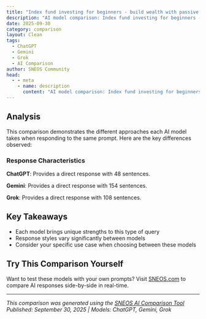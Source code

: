 ```yaml
---
title: "Index fund investing for beginners - build wealth with passive investing"
description: "AI model comparison: Index fund investing for beginners - build wealth with passive investing..."
date: 2025-09-30
category: comparison
layout: Clean
tags:
  - ChatGPT
  - Gemini
  - Grok
  - AI Comparison
author: SNEOS Community
head:
  - - meta
    - name: description
      content: "AI model comparison: Index fund investing for beginners - build wealth with passive investing..."
---
```


<ChatComparison
  title="Index fund investing for beginners - build wealth with passive investing"
  prompt="Index fund investing for beginners - build wealth with passive investing"
  :responses='{
    "ChatGPT": "Sure! Here\u2019s a beginner-friendly guide on index fund investing and how to build wealth through passive investing:\n\n---\n\n## Index Fund Investing for Beginners: Build Wealth with Passive Investing\n\n### What is an Index Fund?\n\nAn **index fund** is a type of mutual fund or exchange-traded fund (ETF) designed to replicate the performance of a specific market index, such as the S\u0026P 500, Dow Jones Industrial Average, or NASDAQ-100. Instead of trying to outperform the market, index funds aim to match the market\u0027s returns by holding the same stocks in similar proportions.\n\n### Why Choose Index Funds?\n\n- **Diversification:** Index funds offer exposure to a wide variety of stocks or bonds, reducing the risk associated with individual investments.\n- **Low Cost:** Index funds typically have lower fees compared to actively managed funds because they simply track an index rather than relying on active stock picking.\n- **Simplicity:** They are easy to understand and require minimal management or expertise.\n- **Consistent Performance:** Historically, index funds tend to perform well over the long term, often outperforming actively managed funds after fees.\n\n### Getting Started with Index Fund Investing\n\n1. **Set Your Investment Goals**\n   - Determine your financial goals (e.g., retirement, buying a home, education).\n   - Decide your investment horizon (how long you can keep money invested).\n   - Assess your risk tolerance.\n\n2. **Choose the Right Index Fund**\n   - **Stock index funds:** Invest in equities, good for long-term growth (e.g., S\u0026P 500 index funds).\n   - **Bond index funds:** Invest in bonds, suitable for income and lower risk.\n   - Consider funds that match your risk tolerance and investment objectives.\n   - Look at fund expense ratios (choose low fees).\n   - Check the fund\u2019s track record and size.\n\n3. **Open an Investment Account**\n   - Use brokerage accounts, retirement accounts (like IRAs, 401(k)s), or robo-advisors.\n   - Many brokers offer commission-free trades for index ETFs.\n\n4. **Invest Regularly (Dollar-Cost Averaging)**\n   - Invest a fixed amount periodically (monthly or quarterly).\n   - This strategy reduces the impact of market volatility and lowers the average cost per share.\n\n5. **Reinvest Dividends**\n   - Most index funds pay dividends which can be reinvested to buy more shares, compounding your growth.\n\n6. **Stay the Course**\n   - Avoid trying to time the market.\n   - Keep your investments consistent.\n   - Review your portfolio periodically and rebalance if necessary.\n\n### Benefits of Passive Investing\n\n- Requires less time and effort than active investing.\n- Minimizes emotional decision-making.\n- Historical data shows passive investing can outperform active management over the long term.\n- Helps build wealth steadily through market growth.\n\n### Example: Investing in an S\u0026P 500 Index Fund\n\n- The S\u0026P 500 tracks 500 of the largest US companies.\n- Investing in an S\u0026P 500 index fund gives you exposure to large-cap US stocks.\n- Over decades, the S\u0026P 500 has averaged roughly 7-10% annual returns (after inflation).\n\n### Key Tips for Beginners\n\n- Start early \u2013 time in the market beats timing the market.\n- Keep costs low \u2013 fees can significantly impact long-term returns.\n- Diversify across asset classes if possible.\n- Have patience and focus on long-term growth.\n- Consult with a financial advisor if unsure.\n\n---\n\nIf you want, I can help you find specific index funds or set up an investment plan tailored to your needs!",
    "Gemini": "Okay, let\u0027s break down index fund investing for beginners and how you can use it to build wealth through passive investing.\n\n**What is Index Fund Investing?**\n\nAt its core, index fund investing is a strategy where you invest in a fund that **tracks a specific market index**.  Think of an index like a basket that holds a pre-determined group of stocks or bonds. Common examples of market indexes include:\n\n*   **S\u0026P 500:** Tracks the 500 largest publicly traded companies in the U.S.\n*   **Nasdaq 100:** Tracks the 100 largest non-financial companies listed on the Nasdaq stock exchange.\n*   **Dow Jones Industrial Average (DJIA):** Tracks 30 large, publicly owned companies based in the United States.\n*   **Total Stock Market Index:**  Tracks nearly all publicly traded stocks in a specific market (e.g., the U.S.).\n\nAn **index fund** aims to mirror the performance of its target index. So, if the S\u0026P 500 goes up by 10%, the S\u0026P 500 index fund should also go up by roughly 10% (minus small fees).\n\n**Key Benefits of Index Fund Investing:**\n\n*   **Diversification:**  One of the biggest advantages!  Instead of betting on just a few individual stocks, you\u0027re instantly invested in a broad range of companies (hundreds or even thousands).  This reduces your risk since the performance of one company won\u0027t significantly impact your overall portfolio.\n*   **Low Costs:** Index funds are passively managed, meaning there\u0027s no team of analysts trying to pick the best stocks. This keeps costs very low, typically with expense ratios (annual fees) below 0.20% and sometimes even lower than 0.05%.  Lower fees mean more of your returns stay in your pocket.\n*   **Simplicity:** You don\u0027t need to be a market expert or spend hours researching individual companies. You\u0027re essentially buying the entire market.\n*   **Tax Efficiency:** Index funds generally have lower turnover (fewer stocks bought and sold) compared to actively managed funds. This results in fewer taxable events (capital gains), which can save you money on taxes.\n*   **Long-Term Growth Potential:** Historically, the stock market has provided strong long-term returns.  Index funds allow you to capture these returns without the risks and higher costs associated with actively managed funds.\n\n**Why is it called \u0022Passive Investing\u0022?**\n\nIndex fund investing is considered **passive investing** because you\u0027re not actively trying to \u0022beat the market.\u0022  Instead, you\u0027re aiming to match the market\u0027s performance.  This requires minimal ongoing effort beyond initial setup and occasional rebalancing (more on that later).\n\n**How to Get Started with Index Fund Investing (Step-by-Step):**\n\n1.  **Open a Brokerage Account:**\n    *   You\u0027ll need a brokerage account to buy index funds. Popular options include:\n        *   **Vanguard:**  Known for its low-cost index funds and a favorite among many investors.\n        *   **Fidelity:** Offers a wide range of investment options and good research tools.\n        *   **Schwab:**  Another excellent choice with low costs and comprehensive services.\n        *   **Other online brokers:**  Consider brokers like Robinhood, SoFi, or Webull.  These are often app-based and may offer fractional shares (allowing you to buy a portion of a share), which can be helpful if you\u0027re starting with a small amount of money.  Be sure to research the fees and services carefully before choosing a broker.\n    *   When opening an account, you\u0027ll typically need your Social Security number, date of birth, and bank account information.\n\n2.  **Fund Your Account:**\n    *   Link your bank account to your brokerage account.\n    *   Decide how much you want to invest initially and set up regular contributions (e.g., monthly, bi-weekly).  Even small amounts can add up over time thanks to the power of compounding.\n\n3.  **Choose Your Index Funds:**\n    *   This is a crucial step.  Here are some common index fund categories to consider:\n        *   **Total Stock Market Index Fund (U.S.):** Provides broad exposure to the U.S. stock market. A good core holding.\n            *   *Example Funds:* Vanguard Total Stock Market Index Fund (VTSAX), Fidelity ZERO Total Market Index Fund (FZROX), Schwab Total Stock Market Index (SWTSX)\n        *   **S\u0026P 500 Index Fund:** Tracks the 500 largest U.S. companies. Another solid core holding.\n            *   *Example Funds:* Vanguard S\u0026P 500 ETF (VOO), SPDR S\u0026P 500 ETF Trust (SPY), iShares Core S\u0026P 500 ETF (IVV)\n        *   **International Stock Market Index Fund:** Invests in companies outside the U.S., providing geographic diversification.\n            *   *Example Funds:* Vanguard Total International Stock Index Fund (VTIAX), Schwab Total International Stock Index Fund (SWISX)\n        *   **Bond Index Fund:**  Invests in bonds, which are generally less volatile than stocks. Bonds can help balance your portfolio and reduce risk.\n            *   *Example Funds:* Vanguard Total Bond Market Index Fund (VBTLX), iShares Core U.S. Aggregate Bond ETF (AGG)\n    *   **ETFs vs. Mutual Funds:**\n        *   **ETFs (Exchange-Traded Funds):** Trade like stocks on an exchange. You can buy or sell them throughout the day.  Often have slightly lower expense ratios than mutual funds.\n        *   **Mutual Funds:** Bought and sold at the end of the trading day.  Typically have minimum investment amounts.\n    *   **Consider your Risk Tolerance:**  Your risk tolerance determines how much volatility you\u0027re comfortable with.\n        *   **Younger investors with a long time horizon:** Can generally tolerate more risk and allocate a larger percentage of their portfolio to stocks (e.g., 80-100%).\n        *   **Older investors closer to retirement:**  May prefer a more conservative approach with a higher allocation to bonds (e.g., 40-60% or higher).\n        *   **A general guideline:**  \u0022110 (or 120) minus your age\u0022 can be a starting point for the percentage of your portfolio allocated to stocks. For example, if you\u0027re 30 years old, you might consider 80-90% stocks and 10-20% bonds.\n    *   **Expense Ratios:**  Pay close attention to the expense ratios (annual fees) of the funds you choose.  Lower is generally better.\n\n4.  **Create Your Asset Allocation:**\n    *   **Asset allocation** is the process of deciding how to divide your portfolio among different asset classes (e.g., stocks, bonds, international stocks).\n    *   A simple starting portfolio might include:\n        *   70% U.S. Total Stock Market Index Fund\n        *   30% International Stock Market Index Fund\n        *   *Or:*\n        *   60% U.S. Total Stock Market Index Fund\n        *   20% International Stock Market Index Fund\n        *   20% Bond Index Fund\n    *   Choose an allocation that aligns with your risk tolerance, time horizon, and financial goals.\n\n5.  **Buy Your Index Funds:**\n    *   Log in to your brokerage account.\n    *   Find the index funds you\u0027ve chosen (using their ticker symbols).\n    *   Enter the amount you want to invest in each fund (either in dollars or number of shares).\n    *   Place your order!  For ETFs, you can use a \u0022market order\u0022 to buy at the current price or a \u0022limit order\u0022 to specify the price you\u0027re willing to pay.  For mutual funds, your order will be executed at the end of the trading day.\n\n6.  **Rebalance Your Portfolio (Periodically):**\n    *   Over time, your asset allocation will drift away from your target due to different investment returns.\n    *   **Rebalancing** involves buying and selling assets to bring your portfolio back to its original allocation.\n    *   For example, if your target allocation is 70% stocks and 30% bonds, and stocks have performed very well, your portfolio might now be 80% stocks and 20% bonds. To rebalance, you would sell some stocks and buy more bonds to get back to your 70/30 allocation.\n    *   Rebalance at regular intervals (e.g., annually or semi-annually) or when your allocation has drifted significantly (e.g., more than 5% from your target).\n\n7.  **Stay the Course (Long-Term Focus):**\n    *   The key to success with index fund investing is to be patient and stay invested for the long term.\n    *   Don\u0027t panic sell during market downturns.  Remember that market fluctuations are normal, and trying to time the market is very difficult and rarely successful.\n    *   Continue to contribute regularly, even during down markets. This is known as **dollar-cost averaging**, where you buy more shares when prices are low, which can lead to better long-term returns.\n    *   Review your portfolio periodically (e.g., annually) to ensure it still aligns with your goals and risk tolerance.\n\n**Important Considerations and Tips:**\n\n*   **Emergency Fund:** Before you start investing, make sure you have an adequate emergency fund (typically 3-6 months of living expenses) in a safe, liquid account (like a high-yield savings account).  This will help you avoid selling investments during an emergency.\n*   **Debt:** Prioritize paying off high-interest debt (e.g., credit card debt) before investing.\n*   **Tax-Advantaged Accounts:**  Take advantage of tax-advantaged retirement accounts like:\n    *   **401(k):**  Offered through your employer.  Often includes employer matching, which is essentially free money.\n    *   **IRA (Individual Retirement Account):** Traditional IRA (tax-deductible contributions) or Roth IRA (tax-free withdrawals in retirement).\n    *   **Health Savings Account (HSA):** If you have a high-deductible health insurance plan, an HSA can be a triple-tax-advantaged way to save for healthcare expenses (tax-deductible contributions, tax-free growth, and tax-free withdrawals for qualified medical expenses). You can invest the funds in your HSA in index funds.\n*   **Dollar-Cost Averaging:** Investing a fixed amount of money at regular intervals (e.g., $100 per month) regardless of the market price. This can help reduce risk and potentially improve returns over time.\n*   **Compounding:**  The \u0022snowball effect\u0022 of earning returns on your investments, and then earning returns on those returns. The longer you invest, the more powerful compounding becomes.\n*   **Dividends:**  Many index funds pay out dividends, which are a portion of the company\u0027s profits distributed to shareholders. You can choose to reinvest these dividends to buy more shares, further accelerating the power of compounding.\n*   **Investment Calculator:** Use an investment calculator to project the potential growth of your investments over time. This can help you set realistic goals and stay motivated.\n*   **Investment Advice:** Consider consulting with a qualified financial advisor for personalized advice tailored to your specific situation.  Look for fee-only advisors who are fiduciaries (meaning they are legally obligated to act in your best interest).\n*   **Stay Informed:** Continue to educate yourself about investing by reading books, articles, and blogs.  However, be wary of get-rich-quick schemes or overly aggressive investment strategies.\n\n**Potential Risks:**\n\n*   **Market Risk:** The value of your investments can fluctuate due to market conditions. There\u0027s always a risk of losing money.\n*   **Inflation Risk:** The risk that inflation will erode the purchasing power of your investments over time.\n*   **Tracking Error:**  The difference between the performance of the index fund and the performance of the index it tracks.  This is usually very small.\n*   **Volatility:** Stock markets can be volatile, experiencing periods of significant ups and downs. Be prepared for this and don\u0027t panic sell.\n\n**In Summary:**\n\nIndex fund investing is a powerful and accessible way for beginners to build wealth over the long term. By investing in a diversified portfolio of low-cost index funds and sticking to a disciplined investment plan, you can achieve your financial goals with minimal effort and expertise. Remember to start small, stay consistent, and focus on the long term. Good luck!\n",
    "Grok": "Index fund investing is one of the most popular and effective ways for beginners to build wealth through passive investing. It offers a low-cost, low-effort way to participate in the stock market while minimizing risks associated with individual stock picking. In this guide, we\u0027ll break down the basics of index fund investing, why it\u0027s ideal for beginners, and how to get started.\n\n---\n\n### **What Are Index Funds?**\nAn index fund is a type of mutual fund or exchange-traded fund (ETF) that aims to replicate the performance of a specific market index, such as the S\u0026P 500 (which tracks the 500 largest U.S. companies) or the Dow Jones Industrial Average. Instead of trying to \u0022beat the market\u0022 by picking individual stocks, index funds passively invest in all or most of the stocks within the index they track.\n\nKey Characteristics:\n- **Diversification**: Index funds spread your money across many companies, reducing the risk of losing everything if one company performs poorly.\n- **Low Costs**: Since index funds are passively managed, they have lower fees (expense ratios) compared to actively managed funds.\n- **Market Performance**: They aim to match the performance of the index, not outperform it. Historically, most actively managed funds fail to beat the market consistently over time.\n\n---\n\n### **Why Index Funds Are Great for Beginners**\n1. **Simplicity**: You don\u2019t need to research individual stocks or time the market. Just buy the fund and let it grow over time.\n2. **Affordability**: Many index funds have low or no minimum investment requirements, and their fees are minimal.\n3. **Lower Risk**: Diversification across hundreds or thousands of companies reduces the impact of any single company\u2019s failure.\n4. **Proven Returns**: Historically, broad market indexes like the S\u0026P 500 have delivered average annual returns of about 7-10% after inflation over the long term.\n5. **Passive Approach**: Index funds require little to no active management, making them ideal for busy individuals or those new to investing.\n\nFamous Quote: Warren Buffett, one of the world\u2019s most successful investors, has repeatedly recommended index funds for most people, saying, \u201CA low-cost index fund is the most sensible equity investment for the great majority of investors.\u201D\n\n---\n\n### **How Index Fund Investing Builds Wealth**\nIndex funds leverage the power of **compound interest** and the long-term growth of the stock market. Here\u2019s how it works:\n1. **Invest Regularly**: Even small, consistent investments over time can grow significantly due to compounding. For example, investing $200 a month at a 7% annual return could grow to over $100,000 in 20 years.\n2. **Long-Term Growth**: The stock market tends to rise over the long term despite short-term volatility. Staying invested through ups and downs ensures you capture this growth.\n3. **Minimize Costs**: Low fees mean more of your money stays invested and compounds over time.\n\n---\n\n### **Getting Started with Index Fund Investing**\nFollow these steps to begin building wealth with index funds:\n\n#### **1. Set Financial Goals**\n- Determine why you\u0027re investing (e.g., retirement, buying a house, or financial freedom).\n- Decide your investment timeline (short-term or long-term). Index funds are best for long-term goals (5\u002B years) due to market fluctuations.\n\n#### **2. Build an Emergency Fund**\n- Before investing, ensure you have 3-6 months of living expenses saved in a high-yield savings account. This protects you from needing to sell investments during a market downturn.\n\n#### **3. Choose a Brokerage or Platform**\n- Open an investment account with a brokerage like Vanguard, Fidelity, Charles Schwab, or robo-advisors like Betterment or Wealthfront.\n- Look for platforms with low fees and access to a wide range of index funds or ETFs.\n\n#### **4. Pick the Right Index Fund**\nHere are some popular indexes and corresponding funds/ETFs for beginners:\n- **S\u0026P 500 Index Funds**: Tracks the 500 largest U.S. companies.\n  - Examples: Vanguard S\u0026P 500 ETF (VOO), SPDR S\u0026P 500 ETF (SPY)\n- **Total Stock Market Index Funds**: Covers the entire U.S. stock market, including small, mid, and large-cap companies.\n  - Example: Vanguard Total Stock Market ETF (VTI)\n- **International Index Funds**: Provides exposure to global markets outside the U.S.\n  - Example: Vanguard Total International Stock ETF (VXUS)\n- **Bond Index Funds**: For more conservative investors or diversification.\n  - Example: Vanguard Total Bond Market ETF (BND)\n\n**Pro Tip**: Start with a broad market fund like an S\u0026P 500 or Total Stock Market fund for simplicity and diversification.\n\n#### **5. Check the Expense Ratio**\n- The expense ratio is the annual fee charged by the fund, expressed as a percentage of your investment. Look for funds with expense ratios below 0.1%. For example, VOO has an expense ratio of just 0.03%.\n\n#### **6. Invest Consistently**\n- Use a **dollar-cost averaging** strategy: Invest a fixed amount regularly (e.g., $100/month) regardless of market conditions. This reduces the impact of market volatility.\n- Reinvest dividends automatically to benefit from compounding.\n\n#### **7. Stay the Course**\n- Avoid reacting to short-term market dips. Historically, markets recover and grow over time. Stick to your plan and keep investing.\n\n---\n\n### **Key Benefits of Index Funds**\n- **Time-Saving**: No need to research or monitor individual stocks.\n- **Cost-Effective**: Lower fees compared to actively managed funds.\n- **Reliable Growth**: Matches the market\u2019s long-term upward trend.\n- **Accessibility**: Many funds have low or no minimums, making them beginner-friendly.\n\n### **Potential Downsides to Consider**\n- **No Chance to Outperform**: Index funds won\u2019t beat the market; they match it.\n- **Market Risk**: If the market declines, your investments will lose value temporarily.\n- **Limited Control**: You can\u2019t pick specific stocks within the fund.\n\n---\n\n### **How Much Should You Invest?**\n- Start with what you can afford after covering essentials and building an emergency fund.\n- Aim to invest at least 10-15% of your income for long-term goals like retirement.\n- Many brokerages allow fractional shares or small investments, so you can start with as little as $50 or $100.\n\n---\n\n### **Example: Starting Small with Index Funds**\nLet\u2019s say you invest $200 per month in an S\u0026P 500 index fund like VOO with an average annual return of 7% after inflation:\n- **After 10 years**: ~$34,000\n- **After 20 years**: ~$98,000\n- **After 30 years**: ~$226,000\n\nThis illustrates the power of consistent investing and compounding, even with modest amounts.\n\n---\n\n### **Common Mistakes to Avoid**\n1. **Timing the Market**: Trying to buy low and sell high often leads to missed opportunities. Stay consistent instead.\n2. **Panic Selling**: Don\u2019t sell during market downturns. Historically, markets recover over time.\n3. **High Fees**: Avoid index funds with high expense ratios or unnecessary advisor fees.\n4. **Not Diversifying**: While index funds are diversified within their scope, consider balancing your portfolio with international or bond funds as you grow.\n\n---\n\n### **Tax Considerations**\n- **Taxable Accounts**: Gains and dividends may be taxed annually. Look into tax-efficient funds like ETFs if investing outside retirement accounts.\n- **Retirement Accounts**: Invest through tax-advantaged accounts like a 401(k) or IRA to defer taxes and maximize growth.\n  - **Roth IRA**: Contributions are after-tax, but withdrawals in retirement are tax-free.\n  - **Traditional IRA/401(k)**: Contributions may be tax-deductible, but withdrawals are taxed.\n\n---\n\n### **Additional Tips for Success**\n- **Increase Contributions Over Time**: As your income grows, invest more to accelerate wealth-building.\n- **Rebalance Occasionally**: If you invest in multiple funds (e.g., stocks and bonds), adjust allocations periodically to match your risk tolerance.\n- **Educate Yourself**: Read books like *The Simple Path to Wealth* by JL Collins or *A Random Walk Down Wall Street* by Burton Malkiel for deeper insights into index fund investing.\n\n---\n\n### **Final Thoughts**\nIndex fund investing is a beginner-friendly, proven strategy to build wealth over time with minimal effort. By focusing on low-cost, diversified funds and staying consistent, you can harness the power of the stock market without the stress of active management. Start small, stay patient, and let compound interest work its magic.\n\nIf you have specific questions or want help choosing a fund, feel free to ask!"
  }'
  published-date="22:46"
/>

## Analysis

This comparison demonstrates the different approaches each AI model takes when responding to the same prompt. Here are the key differences observed:

### Response Characteristics

**ChatGPT**: Provides a direct response with 48 sentences. 

**Gemini**: Provides a direct response with 154 sentences. 

**Grok**: Provides a direct response with 108 sentences. 

## Key Takeaways

- Each model brings unique strengths to this type of query
- Response styles vary significantly between models
- Consider your specific use case when choosing between these models

## Try This Comparison Yourself

Want to test these models with your own prompts? Visit [SNEOS.com](https://sneos.com) to compare AI responses side-by-side in real-time.

---

*This comparison was generated using the [SNEOS AI Comparison Tool](https://sneos.com)*
*Published: September 30, 2025 | Models: ChatGPT, Gemini, Grok*

